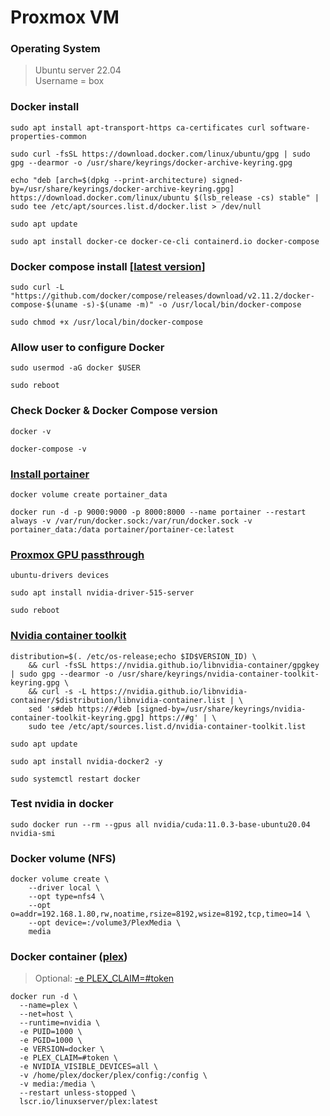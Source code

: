 # Proxmox VM

### Operating System
> Ubuntu server 22.04\
> Username = box

### Docker install
```
sudo apt install apt-transport-https ca-certificates curl software-properties-common

sudo curl -fsSL https://download.docker.com/linux/ubuntu/gpg | sudo gpg --dearmor -o /usr/share/keyrings/docker-archive-keyring.gpg

echo "deb [arch=$(dpkg --print-architecture) signed-by=/usr/share/keyrings/docker-archive-keyring.gpg] https://download.docker.com/linux/ubuntu $(lsb_release -cs) stable" | sudo tee /etc/apt/sources.list.d/docker.list > /dev/null

sudo apt update

sudo apt install docker-ce docker-ce-cli containerd.io docker-compose
```

### Docker compose install [[latest version](https://github.com/docker/compose/releases)]
```
sudo curl -L "https://github.com/docker/compose/releases/download/v2.11.2/docker-compose-$(uname -s)-$(uname -m)" -o /usr/local/bin/docker-compose

sudo chmod +x /usr/local/bin/docker-compose
```

### Allow user to configure Docker
```
sudo usermod -aG docker $USER

sudo reboot
```

### Check Docker & Docker Compose version
```
docker -v

docker-compose -v
```

### [Install portainer](https://github.com/vlombardino/Docker/blob/main/Portainer.io.md)
```
docker volume create portainer_data

docker run -d -p 9000:9000 -p 8000:8000 --name portainer --restart always -v /var/run/docker.sock:/var/run/docker.sock -v portainer_data:/data portainer/portainer-ce:latest
```

### [Proxmox GPU passthrough](https://github.com/vlombardino/Proxmox/blob/master/VM/GPU%20Passthrough%20Ubuntu.md)
```
ubuntu-drivers devices

sudo apt install nvidia-driver-515-server

sudo reboot
```

### [Nvidia container toolkit](https://docs.nvidia.com/datacenter/cloud-native/container-toolkit/install-guide.html#docker)
```
distribution=$(. /etc/os-release;echo $ID$VERSION_ID) \
	&& curl -fsSL https://nvidia.github.io/libnvidia-container/gpgkey | sudo gpg --dearmor -o /usr/share/keyrings/nvidia-container-toolkit-keyring.gpg \
	&& curl -s -L https://nvidia.github.io/libnvidia-container/$distribution/libnvidia-container.list | \
	sed 's#deb https://#deb [signed-by=/usr/share/keyrings/nvidia-container-toolkit-keyring.gpg] https://#g' | \
	sudo tee /etc/apt/sources.list.d/nvidia-container-toolkit.list

sudo apt update

sudo apt install nvidia-docker2 -y

sudo systemctl restart docker
```

### Test nvidia in docker
```
sudo docker run --rm --gpus all nvidia/cuda:11.0.3-base-ubuntu20.04 nvidia-smi
```

### Docker volume (NFS)
```
docker volume create \
	--driver local \
	--opt type=nfs4 \
	--opt o=addr=192.168.1.80,rw,noatime,rsize=8192,wsize=8192,tcp,timeo=14 \
	--opt device=:/volume3/PlexMedia \
	media
```

### Docker container ([plex](https://hub.docker.com/r/linuxserver/plex))
> Optional: [-e PLEX_CLAIM=#token](https://plex.tv/claim)
```
docker run -d \
  --name=plex \
  --net=host \
  --runtime=nvidia \
  -e PUID=1000 \
  -e PGID=1000 \
  -e VERSION=docker \
  -e PLEX_CLAIM=#token \
  -e NVIDIA_VISIBLE_DEVICES=all \
  -v /home/plex/docker/plex/config:/config \
  -v media:/media \
  --restart unless-stopped \
  lscr.io/linuxserver/plex:latest
```
